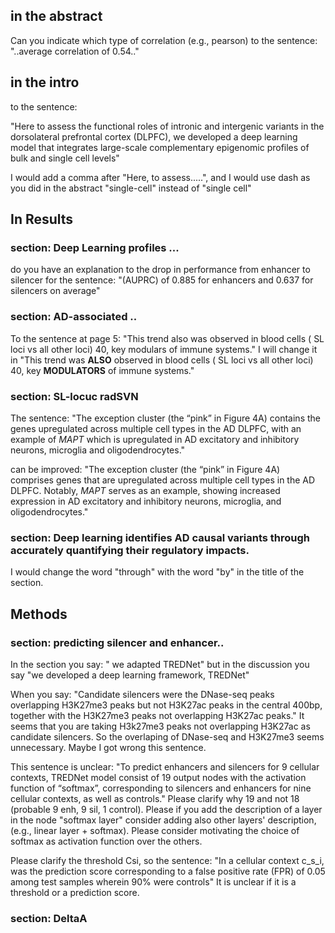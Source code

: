## in the abstract 
Can you indicate which type of correlation (e.g., pearson) to the sentence: "..average correlation of 0.54.."

## in the intro
to the sentence: 

"Here to assess the functional roles of intronic and intergenic variants in the dorsolateral prefrontal cortex (DLPFC), we developed a deep learning model that integrates large-scale complementary epigenomic profiles of bulk and single cell levels"

I would add a comma after "Here, to assess.....", and I would use dash as you did in the abstract "single-cell" instead of "single cell"

## In Results 
### section: Deep Learning profiles ... 
do you have an explanation to the drop in performance from enhancer to silencer for the sentence: "(AUPRC) of 0.885 for enhancers and 0.637 for silencers on average"

### section: AD-associated ..

To the sentence at page 5: "This trend also was observed in blood cells ( SL loci vs all other loci) 40, key modulars of immune systems." I will change it in "This trend was **ALSO** observed in blood cells ( SL loci vs all other loci) 40, key **MODULATORS** of immune systems."

### section: SL-locuc radSVN

The sentence: "The exception cluster (the “pink” in Figure 4A) contains the genes upregulated across multiple cell types in the AD DLPFC, with an example of _MAPT_ which is upregulated in AD excitatory and inhibitory neurons, microglia and oligodendrocytes."

can be improved: "The exception cluster (the “pink” in Figure 4A) comprises genes that are upregulated across multiple cell types in the AD DLPFC. Notably, _MAPT_ serves as an example, showing increased expression in AD excitatory and inhibitory neurons, microglia, and oligodendrocytes."

### section: **Deep learning identifies AD causal variants through accurately quantifying their regulatory impacts.**

I would change the word "through" with the word "by" in the title of the section.

## Methods

### section: predicting silencer and enhancer..

In the section you say: " we adapted TREDNet" but in the discussion you say "we developed a deep learning framework, TREDNet"

When you say: "Candidate silencers were the DNase-seq peaks overlapping H3K27me3 peaks but not H3K27ac peaks in the central 400bp, together with the H3K27me3 peaks not overlapping H3K27ac peaks." 
It seems that you are taking H3k27me3 peaks not overlapping H3K27ac as candidate silencers. So the overlaping of DNase-seq and H3K27me3 seems unnecessary. Maybe I got wrong this sentence.

This sentence is unclear: "To predict enhancers and silencers for 9 cellular contexts, TREDNet model consist of 19 output nodes with the activation function of “softmax”, corresponding to silencers and enhancers for nine cellular contexts, as well as controls." 
Please clarify why 19 and not 18 (probable 9 enh, 9 sil, 1 control). Please if you add the description of a layer in the node "softmax layer" consider adding also other layers' description, (e.g., linear layer + softmax). Please consider motivating the choice of softmax as activation function over the others. 

Please clarify the threshold Csi, so the sentence: "In a cellular context c_s_i, was the prediction score corresponding to a false positive rate (FPR) of 0.05 among test samples wherein 90% were controls" 
It is unclear if it is a threshold or a prediction score. 

### section: DeltaA
